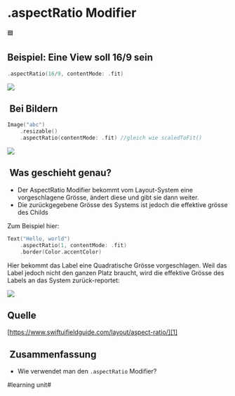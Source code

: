 # .aspectRatio Modifier
🟦

## Beispiel: Eine View soll 16/9 sein

```swift
.aspectRatio(16/9, contentMode: .fit)
```
![][image-1]


##  Bei Bildern

```swift
Image("abc")
	.resizable()
	.aspectRatio(contentMode: .fit) //gleich wie scaledToFit()
```

![][image-2]

##  Was geschieht genau?

- Der AspectRatio Modifier bekommt vom Layout-System eine vorgeschlagene Grösse, ändert diese und gibt sie dann weiter.
- Die zurückgegebene Grösse des Systems ist jedoch die effektive grösse des Childs

Zum Beispiel hier:
```swift
Text("Hello, world")
    .aspectRatio(1, contentMode: .fit)
    .border(Color.accentColor)
```

Hier bekommt das Label eine Quadratische Grösse vorgeschlagen. Weil das Label jedoch nicht den ganzen Platz braucht, wird die effektive Grösse des Labels an das System zurück-reportet:

![][image-3]

## Quelle
[https://www.swiftuifieldguide.com/layout/aspect-ratio/][1]
##  Zusammenfassung

- Wie verwendet man den `.aspectRatio` Modifier?

[1]:	https://www.swiftuifieldguide.com/layout/aspect-ratio/

[image-1]:	assets/2024-03-23%2007.39.48.gif
[image-2]:	assets/2024-03-23%2007.40.12.gif
[image-3]:	assets/Bildschirmfoto%202024-03-23%20um%2007.45.29.png

#learning unit#